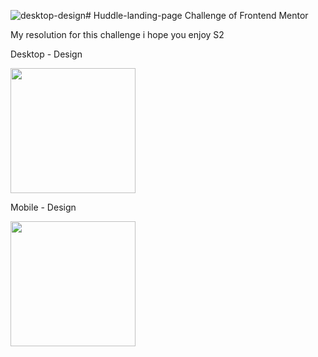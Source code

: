 ![desktop-design](https://github.com/Luiz-FelipeC/Huddle-landing-page/assets/36278224/e8adcd21-9acc-43c0-a9dc-839ab37e56ce)# Huddle-landing-page
Challenge of Frontend Mentor


My resolution for this challenge i hope you enjoy S2


Desktop - Design

<p float="left">

 <img src="desktop-design.jpg" width="200" /> 

</p>

Mobile - Design

<p float="left">

 <img src="mesktop-design.jpg" width="200" /> 

</p>
